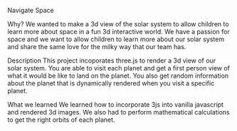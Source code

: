 <!-- @format -->

Navigate Space

Why?
We wanted to make a 3d view of the solar system to allow children to learn more about space in a fun 3d interactive world. We have a passion for space and we want to allow children to learn more about our solar system and share the same love for the milky way that our team has.

Description
This project incoporates three.js to render a 3d view of our solar system. You are able to visit each planet and get a first person view of what it would be like to land on the planet. You also get random information about the planet that is dynamically rendered when you visit a specific planet.

What we learned
We learned how to incorporate 3js into vanilla javascript and rendered 3d images. We also had to perform mathematical calculations to get the right orbits of each planet.
